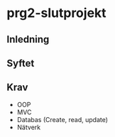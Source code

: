 # prg2-slutprojekt

## Inledning

## Syftet

## Krav

- OOP
- MVC
- Databas (Create, read, update)
- Nätverk

